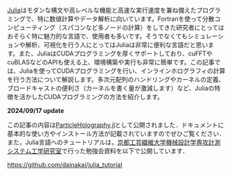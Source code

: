 <!-- tips0002.md -->
<!-- JuliaによるCUDAプログラミングとインラインホログラフィ再生 -->
<!-- 2024-04-19 -->
[Julia](https://julialang.org/)はモダンな構文や高レベルな機能と高速な実行速度を兼ね備えたプログラミングで、特に数値計算やデータ解析に向いています。Fortranを使って分散コンピューティング（スパコンなど多ノードの計算）をしてきた研究者にとってはおそらく特に魅力的な言語で、使用者も多いです。そうでなくてもシミュレーションや解析、可視化を行う人にとってはJuliaは非常に便利な言語だと思います。また、JuliaはCUDAプログラミングを厚くサポートしており、cuFFTやcuBLASなどのAPIも使える上、環境構築や実行も非常に簡単です。この記事では、Juliaを使ってCUDAプログラミングを行い、インラインホログラフィの計算を行う方法について解説します。多次元配列のハンドリングやカーネルの定義、ブロードキャストの便利さ（カーネルを書く量が激減します）など、Juliaの特徴を活かしたCUDAプログラミングの方法を紹介します。

**2024/09/17 update**

この記事の内容は[ParticleHolography.jl](https://dainakai.github.io/ParticleHolography.jl/stable/)として公開されました．ドキュメントに基本的な使い方やインストール方法が記載されていますのでぜひご覧ください．また，Julia言語へのチュートリアルは，[京都工芸繊維大学機械設計学専攻計測システム工学研究室](http://www.measlab.kit.ac.jp/)で行った勉強会資料を以下で公開しています．

https://github.com/dainakai/julia_tutorial

